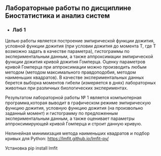## Лабораторные работы по дисциплине Биостатистика и анализ систем 
* ### Лаб 1
 Целью работы является построение эмпирической функции дожития, условной функции дожития (при условии дожития до момента T, где T возможно задать в качестве параметра), гистограммы по экспериментальным данным, а также аппроксимации эмпирической функции дожития кривой дожития Гомперца. Оценку параметров кривой Гомперца при аппроксимации можно производить любым методом (методом максимального правдоподобия, методом наименьших квадратов). В качестве экспериментальных данных берется выборка моментов гибели (измеряется в днях) лабораторных животных при различных биологических экспериментах.
  
 Результатом лабораторной работы № 1 является компьютерная программа,которая выводит в графическом режиме эмпирическую функцию дожития, условную функцию дожития (на произвольно заданный момент) и гистограмму по предложенным экспериментальным данным, а также оценивает параметры аппроксимирующей кривой Гомперца и строит данную кривую.

Нелинейная минимизация метода наименьших квадратов и подбор кривых для Python:
 https://lmfit.github.io/lmfit-py/

 Установка pip install lmfit 

